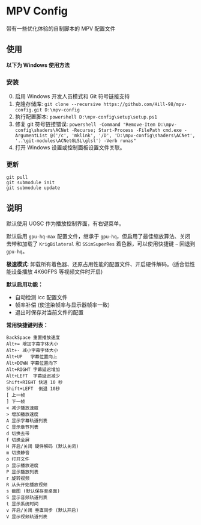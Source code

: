 # MPV Config
带有一些优化体验的自制脚本的 MPV 配置文件

## 使用

**以下为 Windows 使用方法**

### 安装

0. 启用 Windows 开发人员模式和 Git 符号链接支持 
1. 克隆存储库: `git clone --recursive https://github.com/Hill-98/mpv-config.git D:\mpv-config`
2. 执行配置脚本: `powershell D:\mpv-config\setup\setup.ps1`
3. 修复 git 符号链接错误: `powershell -Command "Remove-Item D:\mpv-config\shaders\ACNet -Recurse; Start-Process -FilePath cmd.exe -ArgumentList @('/c', 'mklink', '/D', 'D:\mpv-config\shaders\ACNet', '..\git-modules\ACNetGLSL\glsl') -Verb runas"`
3. 打开 Windows 设置或控制面板设置文件关联。

### 更新

```
git pull
git submodule init
git submodule update
```

## 说明

默认使用 UOSC 作为播放控制界面，有右键菜单。

默认启用 `gpu-hq-max` 配置文件，继承于 `gpu-hq`，但启用了最佳缩放算法、关闭去带和加载了 `KrigBilateral` 和 `SSimSuperRes` 着色器，可以使用快捷键 `~` 回退到 `gpu-hq`。

**极速模式**: 卸载所有着色器、还原占用性能的配置文件、开启硬件解码。(适合低性能设备播放 4K60FPS 等视频文件时开启)

**默认启用功能：**
* 自动检测 icc 配置文件
* 帧率补偿 (使渲染帧率与显示器帧率一致)
* 退出时保存对当前文件的配置

**常用快捷键列表：**
```
BackSpace 重置播放速度
Alt+= 增加字幕字体大小
Alt+- 减小字幕字体大小
Alt+UP   字幕位置向上
Alt+DOWN 字幕位置向下
Alt+RIGHT 字幕延迟增加
Alt+LEFT  字幕延迟减少
Shift+RIGHT 快进 10 秒
Shift+LEFT  倒退 10秒
[ 上一帧
] 下一帧
< 减少播放速度
> 增加播放速度
A 显示字幕轨道列表
C 显示章节列表
d 切换去带
f 切换全屏
H 开启/关闭 硬件解码 (默认关闭)
m 切换静音
o 打开文件
p 显示播放进度
P 显示播放列表
r 旋转视频
R 从头开始播放视频
s 截图 (默认保存至桌面)
S 显示音频轨道列表
t 显示系统时间
v 开启/关闭 垂直同步 (默认开启)
V 显示视频轨道列表
```
